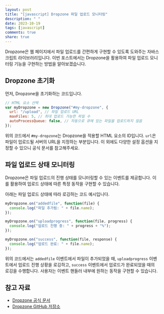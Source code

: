 ```yaml
---
layout: post
title: "[javascript] Dropzone 파일 업로드 모니터링"
description: " "
date: 2023-10-19
tags: [javascript]
comments: true
share: true
---
```


Dropzone은 웹 페이지에서 파일 업로드를 간편하게 구현할 수 있도록 도와주는 자바스크립트 라이브러리입니다. 이번 포스트에서는 Dropzone을 활용하여 파일 업로드 모니터링 기능을 구현하는 방법을 알아보겠습니다.

## Dropzone 초기화

먼저, Dropzone을 초기화하는 코드입니다.
```javascript
// HTML 요소 선택
var myDropzone = new Dropzone("#my-dropzone", {
  url: "/upload", // 파일 업로드 URL
  maxFiles: 5, // 최대 업로드 가능한 파일 수
  autoProcessQueue: false, // 자동으로 큐에 있는 파일을 업로드하지 않음
});
```
위의 코드에서 `#my-dropzone`는 Dropzone을 적용할 HTML 요소의 ID입니다. `url`은 파일이 업로드될 서버의 URL을 지정하는 부분입니다. 이 외에도 다양한 설정 옵션을 지정할 수 있으니 공식 문서를 참고해주세요.

## 파일 업로드 상태 모니터링

Dropzone은 파일 업로드의 진행 상태를 모니터링할 수 있는 이벤트를 제공합니다. 이를 활용하여 업로드 상태에 따른 특정 동작을 구현할 수 있습니다.

아래는 파일 업로드 상태에 따라 로깅하는 코드 예시입니다.
```javascript
myDropzone.on("addedfile", function(file) {
  console.log("파일 추가됨: " + file.name);
});

myDropzone.on("uploadprogress", function(file, progress) {
  console.log("업로드 진행 중: " + progress + "%");
});

myDropzone.on("success", function(file, response) {
  console.log("업로드 완료: " + file.name);
});
```

위의 코드에서는 `addedfile` 이벤트에서 파일이 추가되었을 때, `uploadprogress` 이벤트에서 업로드 진행 상황을 로깅하고, `success` 이벤트에서 업로드가 완료되었을 때의 로깅을 수행합니다. 사용자는 이벤트 핸들러 내부에 원하는 동작을 구현할 수 있습니다.

## 참고 자료

- [Dropzone 공식 문서](https://www.dropzonejs.com/)
- [Dropzone GitHub 저장소](https://github.com/dropzone/dropzone)